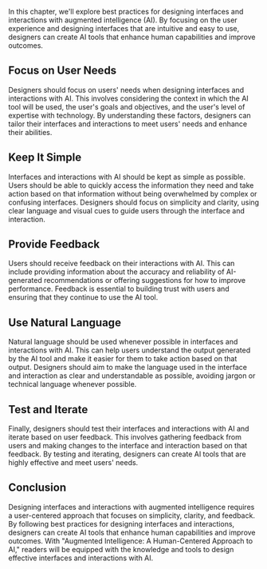 
In this chapter, we'll explore best practices for designing interfaces and interactions with augmented intelligence (AI). By focusing on the user experience and designing interfaces that are intuitive and easy to use, designers can create AI tools that enhance human capabilities and improve outcomes.

Focus on User Needs
-------------------

Designers should focus on users' needs when designing interfaces and interactions with AI. This involves considering the context in which the AI tool will be used, the user's goals and objectives, and the user's level of expertise with technology. By understanding these factors, designers can tailor their interfaces and interactions to meet users' needs and enhance their abilities.

Keep It Simple
--------------

Interfaces and interactions with AI should be kept as simple as possible. Users should be able to quickly access the information they need and take action based on that information without being overwhelmed by complex or confusing interfaces. Designers should focus on simplicity and clarity, using clear language and visual cues to guide users through the interface and interaction.

Provide Feedback
----------------

Users should receive feedback on their interactions with AI. This can include providing information about the accuracy and reliability of AI-generated recommendations or offering suggestions for how to improve performance. Feedback is essential to building trust with users and ensuring that they continue to use the AI tool.

Use Natural Language
--------------------

Natural language should be used whenever possible in interfaces and interactions with AI. This can help users understand the output generated by the AI tool and make it easier for them to take action based on that output. Designers should aim to make the language used in the interface and interaction as clear and understandable as possible, avoiding jargon or technical language whenever possible.

Test and Iterate
----------------

Finally, designers should test their interfaces and interactions with AI and iterate based on user feedback. This involves gathering feedback from users and making changes to the interface and interaction based on that feedback. By testing and iterating, designers can create AI tools that are highly effective and meet users' needs.

Conclusion
----------

Designing interfaces and interactions with augmented intelligence requires a user-centered approach that focuses on simplicity, clarity, and feedback. By following best practices for designing interfaces and interactions, designers can create AI tools that enhance human capabilities and improve outcomes. With "Augmented Intelligence: A Human-Centered Approach to AI," readers will be equipped with the knowledge and tools to design effective interfaces and interactions with AI.
